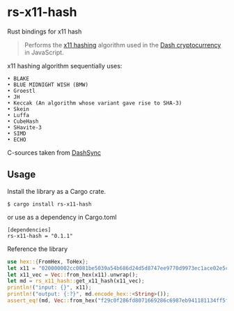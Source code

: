 # rs-x11-hash
Rust bindings for x11 hash
> Performs the [x11 hashing](https://docs.dash.org/en/latest/introduction/features.html#x11-hash-algorithm) algorithm used in the [Dash cryptocurrency](https://dash.org) in JavaScript.

x11 hashing algorithm sequentially uses:

```
• BLAKE
• BLUE MIDNIGHT WISH (BMW)
• Groestl
• JH
• Keccak (An algorithm whose variant gave rise to SHA-3)
• Skein
• Luffa
• CubeHash
• SHavite-3
• SIMD
• ECHO
```

C-sources taken from [DashSync](https://github.com/dashpay/dashsync-iOS/tree/master/DashSync/shared/crypto/x11)

## Usage

Install the library as a Cargo crate.

```
$ cargo install rs-x11-hash
```
or use as a dependency in Cargo.toml

```
[dependencies]
rs-x11-hash = "0.1.1"
```

Reference the library

```rust
use hex::{FromHex, ToHex};
let x11 = "020000002cc0081be5039a54b686d24d5d8747ee9770d9973ec1ace02e5c0500000000008d7139724b11c52995db4370284c998b9114154b120ad3486f1a360a1d4253d310d40e55b8f70a1be8e32300";
let x11_vec = Vec::from_hex(x11).unwrap();
let md = rs_x11_hash::get_x11_hash(x11_vec);
println!("input: {}", x11);
println!("output: {:?}", md.encode_hex::<String>());
assert_eq!(md, Vec::from_hex("f29c0f286fd8071669286c6987eb941181134ff5f3978bf89f34070000000000").unwrap())
```
